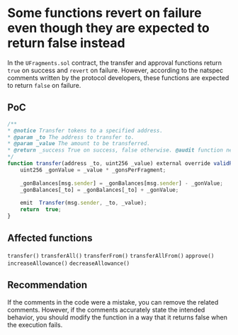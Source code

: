 # Some functions revert on failure even though they are expected to return false instead

In the `UFragments.sol` contract, the transfer and approval functions return `true` on success and `revert` on failure. However, according to the natspec comments written by the protocol developers, these functions are expected to return `false` on failure.

## PoC
```javascript
/**
* @notice Transfer tokens to a specified address.
* @param _to The address to transfer to.
* @param _value The amount to be transferred.
* @return _success True on success, false otherwise. @audit function never returns false
*/
function transfer(address _to, uint256 _value) external override validRecipient(_to) returns (bool _success) {
	uint256 _gonValue = _value * _gonsPerFragment;
	
	_gonBalances[msg.sender] = _gonBalances[msg.sender] - _gonValue;
	_gonBalances[_to] = _gonBalances[_to] + _gonValue;
	
	emit  Transfer(msg.sender, _to, _value);
	return  true;
}
```

## Affected functions
`transfer()`
`transferAll()`
`transferFrom()`
`transferAllFrom()`
`approve()`
`increaseAllowance()`
`decreaseAllowance()`

## Recommendation
If the comments in the code were a mistake, you can remove the related comments. However, if the comments accurately state the intended behavior, you should modify the function in a way that it returns false when the execution fails.